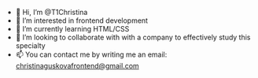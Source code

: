 - 👋 Hi, I’m @T1Christina
- 👀 I’m interested in frontend development
- 🌱 I’m currently learning HTML/CSS
- 💞️ I’m looking to collaborate with with a company to effectively study this specialty
- 📫 You can contact me by writing me an email: christinaguskovafrontend@gmail.com

<!---
T1Christina/T1Christina is a ✨ special ✨ repository because its `README.md` (this file) appears on your GitHub profile.
You can click the Preview link to take a look at your changes.
--->
